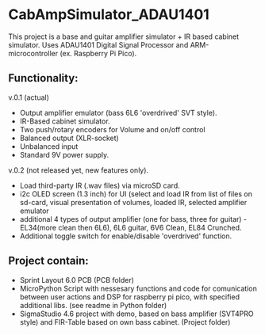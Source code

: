 # CabAmpSimulator_ADAU1401

This project is a base and guitar amplifier simulator + IR based cabinet simulator. Uses ADAU1401 Digital Signal Processor and ARM-microcontroller (ex. Raspberry Pi Pico). 

## Functionality:

v.0.1 (actual)
- Output amplifier emulator (bass 6L6 'overdrived' SVT style). 
- IR-Based cabinet simulator.
- Two push/rotary encoders for Volume and on/off control
- Balanced output (XLR-socket)
- Unbalanced input
- Standard 9V power supply. 

v.0.2 (not released yet, new features only).
- Load third-party IR (.wav files) via microSD card. 
- i2c OLED screen (1.3 inch) for UI (select and load IR from list of files on sd-card, visual presentation of volumes, loaded IR, selected amplifier emulator
- additional 4 types of output amplifier (one for bass, three for guitar) - EL34(more clean then 6L6), 6L6 guitar, 6V6 Clean, EL84 Crunched.
- Additional toggle switch for enable/disable 'overdrived' function. 

## Project contain:

- Sprint Layout 6.0 PCB (PCB folder)
- MicroPython Script with nessesary functions and code for comunication between user actions and DSP for raspberry pi pico, with specified additional libs. (see readme in Python folder)
- SigmaStudio 4.6 project with demo, based on bass amplifier (SVT4PRO style) and FIR-Table based on own bass cabinet. (Project folder)

